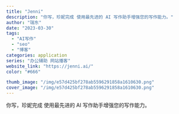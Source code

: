 ```yaml
---
title: "Jenni"
description: "你写，珍妮完成 使用最先进的 AI 写作助手增强您的写作能力。"
author: "瑞东"
date: "2023-03-30"
tags:
  - "AI写作"
  - "seo"
  - "博客"
categories: application
series: "办公辅助 网站播客"
website_link: "https://jenni.ai/"
color: "#666"

thumb_image: "/img/e57d425bf278ab5596291858a1610630.png"
cover_image: "/img/e57d425bf278ab5596291858a1610630.png"
---
```


你写，珍妮完成 使用最先进的 AI 写作助手增强您的写作能力。